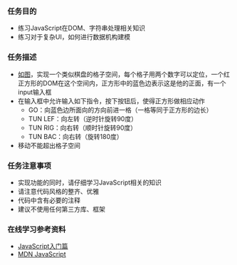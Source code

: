 <h3 id="-">任务目的</h3>
<ul>
<li>练习JavaScript在DOM、字符串处理相关知识</li>
<li>练习对于复杂UI，如何进行数据机构建模</li>
</ul>
<h3 id="-">任务描述</h3>
<ul>
<li><a href="http://7xrp04.com1.z0.glb.clouddn.com/task_2_33_1.jpg">如图</a>，实现一个类似棋盘的格子空间，每个格子用两个数字可以定位，一个红正方形的DOM在这个空间内，正方形中的蓝色边表示这是他的正面，有一个input输入框</li>
<li>在输入框中允许输入如下指令，按下按钮后，使得正方形做相应动作<ul>
<li>GO：向蓝色边所面向的方向前进一格（一格等同于正方形的边长）</li>
<li>TUN LEF：向左转（逆时针旋转90度）</li>
<li>TUN RIG：向右转（顺时针旋转90度）</li>
<li>TUN BAC：向右转（旋转180度）</li>
</ul>
</li>
<li>移动不能超出格子空间</li>
</ul>
<h3 id="-">任务注意事项</h3>
<ul>
<li>实现功能的同时，请仔细学习JavaScript相关的知识</li>
<li>请注意代码风格的整齐、优雅</li>
<li>代码中含有必要的注释</li>
<li>建议不使用任何第三方库、框架</li>
</ul>
<h3 id="-">在线学习参考资料</h3>
<ul>
<li><a href="http://www.imooc.com/view/36">JavaScript入门篇</a></li>
<li><a href="https://developer.mozilla.org/zh-CN/docs/Web/JavaScript">MDN JavaScript</a></li>
</ul>
